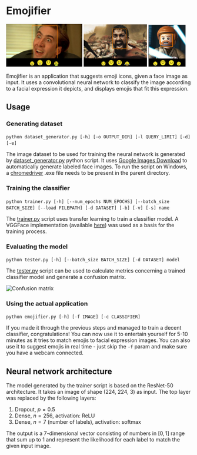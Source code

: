 # Emojifier

<img src="img/example1.png" width=41%>
<img src="img/example2.png" width=34.25%>
<img src="img/example3.png" width=20%>

Emojifier is an application that suggests emoji icons, given a face image as input. It uses a convolutional neural network to classify the image according to a facial expression it depicts, and displays emojis that fit this expression.

## Usage

### Generating dataset

```python dataset_generator.py [-h] [-o OUTPUT_DIR] [-l QUERY_LIMIT] [-d] [-e]```

The image dataset to be used for training the neural network is generated by [dataset_generator.py](https://github.com/Agere98/Emojifier/blob/master/dataset_generator.py) python script. It uses [Google Images Download](https://google-images-download.readthedocs.io/en/latest/index.html) to automatically generate labeled face images. To run the script on Windows, a [chromedriver](https://chromedriver.chromium.org/) .exe file needs to be present in the parent directory.

### Training the classifier

```python trainer.py [-h] [--num_epochs NUM_EPOCHS] [--batch_size BATCH_SIZE] [--load FILEPATH] [-d DATASET] [-b] [-v] [-s] name```

The [trainer.py](https://github.com/Agere98/Emojifier/blob/master/trainer.py) script uses transfer learning to train a classifier model. A VGGFace implementation (available [here](https://github.com/rcmalli/keras-vggface)) was used as a basis for the training process.

### Evaluating the model

```python tester.py [-h] [--batch_size BATCH_SIZE] [-d DATASET] model```

The [tester.py](https://github.com/Agere98/Emojifier/blob/master/tester.py) script can be used to calculate metrics concerning a trained classifier model and generate a confusion matrix.

![Confusion matrix](img/matrix.png)

### Using the actual application

```python emojifier.py [-h] [-f IMAGE] [-c CLASSIFIER]```

If you made it through the previous steps and managed to train a decent classifier, congratulations! You can now use it to entertain yourself for 5-10 minutes as it tries to match emojis to facial expression images. You can also use it to suggest emojis in real time - just skip the `-f` param and make sure you have a webcam connected.

## Neural network architecture

The model generated by the trainer script is based on the ResNet-50 architecture. It takes an image of shape (224, 224, 3) as input. The top layer was replaced by the following layers:

1. Dropout, $p=0.5$
2. Dense, $n=256$, activation: ReLU
3. Dense, $n=7$ (number of labels), activation: softmax

The output is a 7-dimensional vector consisting of numbers in $[0, 1]$ range that sum up to $1$ and represent the likelihood for each label to match the given input image.
